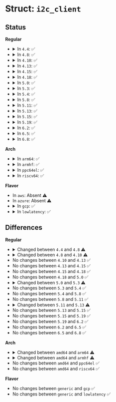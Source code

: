# Struct: <code>i2c_client</code>

## Status
<b>Regular</b>
<ul>
<li>
<details>
<summary>In <code>4.4</code>: ✅</summary>

```c
struct i2c_client {
    short unsigned int flags;
    short unsigned int addr;
    char name[20];
    struct i2c_adapter *adapter;
    struct device dev;
    int irq;
    struct list_head detected;
};
```
</details>
</li>
<li>
<details>
<summary>In <code>4.8</code>: ✅</summary>

```c
struct i2c_client {
    short unsigned int flags;
    short unsigned int addr;
    char name[20];
    struct i2c_adapter *adapter;
    struct device dev;
    int irq;
    struct list_head detected;
    i2c_slave_cb_t slave_cb;
};
```
</details>
</li>
<li>
<details>
<summary>In <code>4.10</code>: ✅</summary>

```c
struct i2c_client {
    short unsigned int flags;
    short unsigned int addr;
    char name[20];
    struct i2c_adapter *adapter;
    struct device dev;
    int irq;
    struct list_head detected;
};
```
</details>
</li>
<li>
<details>
<summary>In <code>4.13</code>: ✅</summary>

```c
struct i2c_client {
    short unsigned int flags;
    short unsigned int addr;
    char name[20];
    struct i2c_adapter *adapter;
    struct device dev;
    int irq;
    struct list_head detected;
};
```
</details>
</li>
<li>
<details>
<summary>In <code>4.15</code>: ✅</summary>

```c
struct i2c_client {
    short unsigned int flags;
    short unsigned int addr;
    char name[20];
    struct i2c_adapter *adapter;
    struct device dev;
    int irq;
    struct list_head detected;
};
```
</details>
</li>
<li>
<details>
<summary>In <code>4.18</code>: ✅</summary>

```c
struct i2c_client {
    short unsigned int flags;
    short unsigned int addr;
    char name[20];
    struct i2c_adapter *adapter;
    struct device dev;
    int irq;
    struct list_head detected;
};
```
</details>
</li>
<li>
<details>
<summary>In <code>5.0</code>: ✅</summary>

```c
struct i2c_client {
    short unsigned int flags;
    short unsigned int addr;
    char name[20];
    struct i2c_adapter *adapter;
    struct device dev;
    int irq;
    struct list_head detected;
};
```
</details>
</li>
<li>
<details>
<summary>In <code>5.3</code>: ✅</summary>

```c
struct i2c_client {
    short unsigned int flags;
    short unsigned int addr;
    char name[20];
    struct i2c_adapter *adapter;
    struct device dev;
    int init_irq;
    int irq;
    struct list_head detected;
};
```
</details>
</li>
<li>
<details>
<summary>In <code>5.4</code>: ✅</summary>

```c
struct i2c_client {
    short unsigned int flags;
    short unsigned int addr;
    char name[20];
    struct i2c_adapter *adapter;
    struct device dev;
    int init_irq;
    int irq;
    struct list_head detected;
};
```
</details>
</li>
<li>
<details>
<summary>In <code>5.8</code>: ✅</summary>

```c
struct i2c_client {
    short unsigned int flags;
    short unsigned int addr;
    char name[20];
    struct i2c_adapter *adapter;
    struct device dev;
    int init_irq;
    int irq;
    struct list_head detected;
};
```
</details>
</li>
<li>
<details>
<summary>In <code>5.11</code>: ✅</summary>

```c
struct i2c_client {
    short unsigned int flags;
    short unsigned int addr;
    char name[20];
    struct i2c_adapter *adapter;
    struct device dev;
    int init_irq;
    int irq;
    struct list_head detected;
};
```
</details>
</li>
<li>
<details>
<summary>In <code>5.13</code>: ✅</summary>

```c
struct i2c_client {
    short unsigned int flags;
    short unsigned int addr;
    char name[20];
    struct i2c_adapter *adapter;
    struct device dev;
    int init_irq;
    int irq;
    struct list_head detected;
    void *devres_group_id;
};
```
</details>
</li>
<li>
<details>
<summary>In <code>5.15</code>: ✅</summary>

```c
struct i2c_client {
    short unsigned int flags;
    short unsigned int addr;
    char name[20];
    struct i2c_adapter *adapter;
    struct device dev;
    int init_irq;
    int irq;
    struct list_head detected;
    void *devres_group_id;
};
```
</details>
</li>
<li>
<details>
<summary>In <code>5.19</code>: ✅</summary>

```c
struct i2c_client {
    short unsigned int flags;
    short unsigned int addr;
    char name[20];
    struct i2c_adapter *adapter;
    struct device dev;
    int init_irq;
    int irq;
    struct list_head detected;
    void *devres_group_id;
};
```
</details>
</li>
<li>
<details>
<summary>In <code>6.2</code>: ✅</summary>

```c
struct i2c_client {
    short unsigned int flags;
    short unsigned int addr;
    char name[20];
    struct i2c_adapter *adapter;
    struct device dev;
    int init_irq;
    int irq;
    struct list_head detected;
    void *devres_group_id;
};
```
</details>
</li>
<li>
<details>
<summary>In <code>6.5</code>: ✅</summary>

```c
struct i2c_client {
    short unsigned int flags;
    short unsigned int addr;
    char name[20];
    struct i2c_adapter *adapter;
    struct device dev;
    int init_irq;
    int irq;
    struct list_head detected;
    void *devres_group_id;
};
```
</details>
</li>
<li>
<details>
<summary>In <code>6.8</code>: ✅</summary>

```c
struct i2c_client {
    short unsigned int flags;
    short unsigned int addr;
    char name[20];
    struct i2c_adapter *adapter;
    struct device dev;
    int init_irq;
    int irq;
    struct list_head detected;
    void *devres_group_id;
};
```
</details>
</li>
</ul>
<b>Arch</b>
<ul>
<li>
<details>
<summary>In <code>arm64</code>: ✅</summary>

```c
struct i2c_client {
    short unsigned int flags;
    short unsigned int addr;
    char name[20];
    struct i2c_adapter *adapter;
    struct device dev;
    int init_irq;
    int irq;
    struct list_head detected;
    i2c_slave_cb_t slave_cb;
};
```
</details>
</li>
<li>
<details>
<summary>In <code>armhf</code>: ✅</summary>

```c
struct i2c_client {
    short unsigned int flags;
    short unsigned int addr;
    char name[20];
    struct i2c_adapter *adapter;
    struct device dev;
    int init_irq;
    int irq;
    struct list_head detected;
    i2c_slave_cb_t slave_cb;
};
```
</details>
</li>
<li>
<details>
<summary>In <code>ppc64el</code>: ✅</summary>

```c
struct i2c_client {
    short unsigned int flags;
    short unsigned int addr;
    char name[20];
    struct i2c_adapter *adapter;
    struct device dev;
    int init_irq;
    int irq;
    struct list_head detected;
};
```
</details>
</li>
<li>
<details>
<summary>In <code>riscv64</code>: ✅</summary>

```c
struct i2c_client {
    short unsigned int flags;
    short unsigned int addr;
    char name[20];
    struct i2c_adapter *adapter;
    struct device dev;
    int init_irq;
    int irq;
    struct list_head detected;
};
```
</details>
</li>
</ul>
<b>Flavor</b>
<ul>
<li>
In <code>aws</code>: Absent ⚠️
</li>
<li>
In <code>azure</code>: Absent ⚠️
</li>
<li>
<details>
<summary>In <code>gcp</code>: ✅</summary>

```c
struct i2c_client {
    short unsigned int flags;
    short unsigned int addr;
    char name[20];
    struct i2c_adapter *adapter;
    struct device dev;
    int init_irq;
    int irq;
    struct list_head detected;
};
```
</details>
</li>
<li>
<details>
<summary>In <code>lowlatency</code>: ✅</summary>

```c
struct i2c_client {
    short unsigned int flags;
    short unsigned int addr;
    char name[20];
    struct i2c_adapter *adapter;
    struct device dev;
    int init_irq;
    int irq;
    struct list_head detected;
};
```
</details>
</li>
</ul>

## Differences
<b>Regular</b>
<ul>
<li>
<details>
<summary>Changed between <code>4.4</code> and <code>4.8</code> ⚠️</summary>
<ul>
<li>
<b>Field added. </b>
<code>i2c_slave_cb_t slave_cb</code>
</li>
</ul>
</details>
</li>
<li>
<details>
<summary>Changed between <code>4.8</code> and <code>4.10</code> ⚠️</summary>
<ul>
<li>
<b>Field removed. </b>
<code>i2c_slave_cb_t slave_cb</code>
</li>
</ul>
</details>
</li>
<li>
No changes between <code>4.10</code> and <code>4.13</code> ✅
</li>
<li>
No changes between <code>4.13</code> and <code>4.15</code> ✅
</li>
<li>
No changes between <code>4.15</code> and <code>4.18</code> ✅
</li>
<li>
No changes between <code>4.18</code> and <code>5.0</code> ✅
</li>
<li>
<details>
<summary>Changed between <code>5.0</code> and <code>5.3</code> ⚠️</summary>
<ul>
<li>
<b>Field added. </b>
<code>int init_irq</code>
</li>
</ul>
</details>
</li>
<li>
No changes between <code>5.3</code> and <code>5.4</code> ✅
</li>
<li>
No changes between <code>5.4</code> and <code>5.8</code> ✅
</li>
<li>
No changes between <code>5.8</code> and <code>5.11</code> ✅
</li>
<li>
<details>
<summary>Changed between <code>5.11</code> and <code>5.13</code> ⚠️</summary>
<ul>
<li>
<b>Field added. </b>
<code>void *devres_group_id</code>
</li>
</ul>
</details>
</li>
<li>
No changes between <code>5.13</code> and <code>5.15</code> ✅
</li>
<li>
No changes between <code>5.15</code> and <code>5.19</code> ✅
</li>
<li>
No changes between <code>5.19</code> and <code>6.2</code> ✅
</li>
<li>
No changes between <code>6.2</code> and <code>6.5</code> ✅
</li>
<li>
No changes between <code>6.5</code> and <code>6.8</code> ✅
</li>
</ul>
<b>Arch</b>
<ul>
<li>
<details>
<summary>Changed between <code>amd64</code> and <code>arm64</code> ⚠️</summary>
<ul>
<li>
<b>Field added. </b>
<code>i2c_slave_cb_t slave_cb</code>
</li>
</ul>
</details>
</li>
<li>
<details>
<summary>Changed between <code>amd64</code> and <code>armhf</code> ⚠️</summary>
<ul>
<li>
<b>Field added. </b>
<code>i2c_slave_cb_t slave_cb</code>
</li>
</ul>
</details>
</li>
<li>
No changes between <code>amd64</code> and <code>ppc64el</code> ✅
</li>
<li>
No changes between <code>amd64</code> and <code>riscv64</code> ✅
</li>
</ul>
<b>Flavor</b>
<ul>
<li>
No changes between <code>generic</code> and <code>gcp</code> ✅
</li>
<li>
No changes between <code>generic</code> and <code>lowlatency</code> ✅
</li>
</ul>
